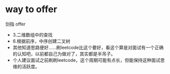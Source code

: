 # way to offer
剑指 offer
 - 3.二维数组中的查找
 - 6.根据前序，中序创建二叉树
 - 其他知道思路便好……刷leetcode比这个要好，看这个算是对面试有一个正确的认知吧，以前都自己为做对了，其实都是半吊子。
 - 个人建议面试之前刷刷leetcode，这个周期可能有点长，但能保持这种面试思维的活跃度。
